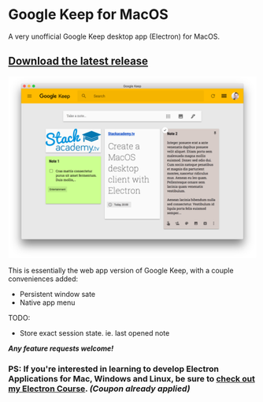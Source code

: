# Google Keep for MacOS

A very unofficial Google Keep desktop app (Electron) for MacOS.

## [Download the latest release](https://github.com/stackacademytv/Google-Keep-Mac/releases/download/v1.0.0/GoogleKeep-v1.0.dmg)

![Google Keep App Screenshot](screenshot.png "Google Keep App Screenshot")

This is essentially the web app version of Google Keep, with a couple conveniences added:

- Persistent window sate
- Native app menu

TODO:

- Store exact session state. ie. last opened note

***Any feature requests welcome!***

### PS: If you're interested in learning to develop Electron Applications for Mac, Windows and Linux, be sure to [check out my Electron Course](https://www.udemy.com/master-electron/?couponCode=ELECTRON_GH). *(Coupon already applied)*
